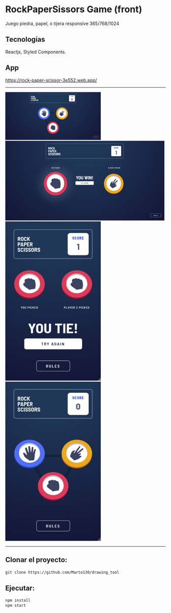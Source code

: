 
# RockPaperSissors Game (front)

Juego piedra, papel, o tijera responsive 365/768/1024

## Tecnologías
Reactjs, Styled Components.

## App
https://rock-paper-scissor-3e552.web.app/
* * *

<img src="img/Captura de pantalla de 2020-10-27 19-52-56.png" width="300" height="150"/>  <img src="img/Captura de pantalla de 2020-10-27 19-53-21.png" width="500" height="250"/>
<img src="img/Captura de pantalla de 2020-10-27 20-00-00.png" width="300" height="500" />  <img src="img/Captura de pantalla de 2020-10-27 20-01-06.png" width="300" height="500" margin-left="100"/>
* * *

## Clonar el proyecto:

`git clone https://github.com/Marto130/drawing_tool`

## Ejecutar:

```
npm install
npm start
```
